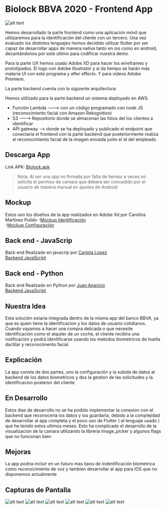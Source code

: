 # Biolock BBVA 2020 - Frontend App

![alt text](https://github.com/Rapoporras/Biolock---Hackathon-BBVA-2020-Fronted/blob/master/assets/icon/Logoapp.png)

Hemos desarrollado la parte frontend como una aplicación móvil que utilizaremos para la identificación del cliente con un tercero. Una vez evaluado los distintos lenguajes hemos decidido utilizar flutter por ser capaz de desarrollar apps de manera nativa tanto en ios como en android, decantándonos por este ultimo para codificar nuestra demo.

Para la parte UX hemos usado Adobe XD para hacer los wireframes y prototipados. El logo con Adobe Illustrator y si da tiempo se harán más materia UI con este programa y after effects. Y para videos Adobe Premiere.

La parte backend cuenta con la siguiente arquitectura:

Hemos utilizado para la parte backend un sistema deployado en AWS.

- Función Lambda ---> con un código programado con node JS (reconocimiento facial con Amazon Rekognition)  
- S3 ---> Repositorio donde se almacenan las fotos del los clientes a identificar  
- API gateway --> donde se ha deployado y publicado el endpoint que conectaría el frontend con la parte backend que posteriormente realiza el reconocimiento facial de la imagen enviada junto el id del empleado  



## Descarga App

Link APK: [Biolock.apk](https://github.com/Rapoporras/Biolock---Hackathon-BBVA-2020-Fronted/blob/master/Biolock.apk)
> Nota: Al ser una app no firmada por falta de tiempo a veces no solicita el permiso de camara que debera ser concedido por el usuario de manera manual en ajustes de Android

## Mockup 
Estos son los diseños de la app realizados en Adobe Xd por Carolina Martínez Pulido
-[Mockup Identificación](https://github.com/Rapoporras/Biolock---Hackathon-BBVA-2020-Fronted/blob/master/assets/mockup/Identificaci%C3%B3n%201.1.xd)  
-[Mockup Configuración](https://github.com/Rapoporras/Biolock---Hackathon-BBVA-2020-Fronted/blob/master/assets/mockup/Configuraci%C3%B3n.xd)  


## Back end - JavaScrip

Back end Realizado en javacrip por [Carlota Lopez](https://github.com/carlota-lopez)  
[Backend JavaScript](https://github.com/carlota-lopez/FaceRecognitionTest/tree/master)  

## Back end - Python

Back end Realizado en Python por [Juan Aparicio](https://github.com/apariciojuan)  
[Backend JavaScript](https://github.com/apariciojuan/Hackathonbbva)  


## Nuestra Idea

Esta solución estaria integrada dentro de la misma app del banco BBVA, ya que es quien tiene la identificacion y los datos de usuario cotidianos.
Cuando vayamos a hacer una compra delicada o que necesite identificación como el alquiler de un coche, el cliente recibira una notificación y podrá identificarse usando los 
metodos biometricos de huella dactilar y reconocimento facial. 

## Explicación

La app consta de dos partes, uno la configuración y la subida de datos al backend de los datos biometricos y dos la gestion de las solicitudes y la identificacion posterior del cliente

## En Desarrollo

Estos dias de desarrollo no se ha podido implementar la conexion con el backend que reconoceria los datos y los guardaria, debido a la complejidad de desarrollar al app completa y el poco uso de Flutter ( el lenguaje usado ) que he tenido estos ultimos meses.
Esto ha complicado el desarrollo de la visualizacion de la camara utilizando la libreria Image_picker y algunos flags que no funcionan bien

## Mejoras 

La app podria incluir en un futuro mas tipos de indentificación biometrica como reconocimiento de voz y tambien desarrollar al app para IOS que no disponemos actualmente

## Capturas de Pantalla 

![alt text](https://github.com/Rapoporras/Biolock---Hackathon-BBVA-2020-Fronted/blob/master/assets/ScreenShot/1.jpeg)
![alt text](https://github.com/Rapoporras/Biolock---Hackathon-BBVA-2020-Fronted/blob/master/assets/ScreenShot/2.jpeg)
![alt text](https://github.com/Rapoporras/Biolock---Hackathon-BBVA-2020-Fronted/blob/master/assets/ScreenShot/3.jpeg)
![alt text](https://github.com/Rapoporras/Biolock---Hackathon-BBVA-2020-Fronted/blob/master/assets/ScreenShot/4.jpeg)
![alt text](https://github.com/Rapoporras/Biolock---Hackathon-BBVA-2020-Fronted/blob/master/assets/ScreenShot/5.jpeg)
![alt text](https://github.com/Rapoporras/Biolock---Hackathon-BBVA-2020-Fronted/blob/master/assets/ScreenShot/6.jpeg)
